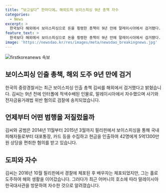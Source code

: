 ```yaml
---
title: “보고싶다” 한마디에… 해외도피 보이스피싱 9년 총책 자수
categories:
  - News
excerpt: >
  한국보다 해외에서 보이스피싱으로 돈을 횡령한 총책이 9년 만에 말레이시아에서 검거됐다. 김 씨는 필리핀에서 보이스피싱 조직과 협력하여 42명에게 5억1300만 원을 사칭 등으로 인출했다. 2016년에는 김 씨의 배우자가 체포되었지만 김 씨는 도피해있었으나 어머니의 호소로 자수했다.
feature_text: >
  한국보다 해외에서 보이스피싱으로 돈을 횡령한 총책이 9년 만에 말레이시아에서 검거됐다. 김 씨는 필리핀에서 보이스피싱 조직과 협력하여 42명에게 5억1300만 원을 사칭 등으로 인출했다. 2016년에는 김 씨의 배우자가 체포되었지만 김 씨는 도피해있었으나 어머니의 호소로 자수했다.
image: 'https://newsdao.kr/res/images/meta/newsdao_breakingnews.jpg'
---
```


<p><img src="https://newsdao.kr/res/images/meta/newsdao_breakingnews.jpg" alt="firstkoreanews 속보" /></p>

<h2>보이스피싱 인출 총책, 해외 도주 9년 만에 검거</h2>

<p>한국의 중랑경찰서는 최근 보이스피싱 인출 총책 김씨를 해외에서 검거했다고 밝혔습니다. 김씨는 9년 전에 인터폴에 적색수배된 인물로, 말레이시아에서 자수했으며 사기와 전자금융거래법 위반 혐의로 검찰에 송치되었습니다.</p>

<h2>언제부터 어떤 범행을 저질렀을까</h2>

<p>김씨와 공범은 2014년 11월부터 2015년 3월까지 필리핀에서 보이스피싱을 통해 국내 피해자들로부터 대포통장, 카드 등을 수집하고 현금을 인출하여 42명에게 5억1300만 원 상당을 편취한 혐의를 받고 있습니다.</p>

<h2>도피와 자수</h2>

<p>김씨는 2016년 10월 필리핀에서 경찰에 체포된 후 배우자는 체포되었지만, 그는 홀로 도주하여 해외 생활을 이어갔습니다. 그러다가 최근 어머니의 호소에 따라 말레이시아 한국대사관을 방문하여 자수한 것으로 알려졌습니다.</p>


